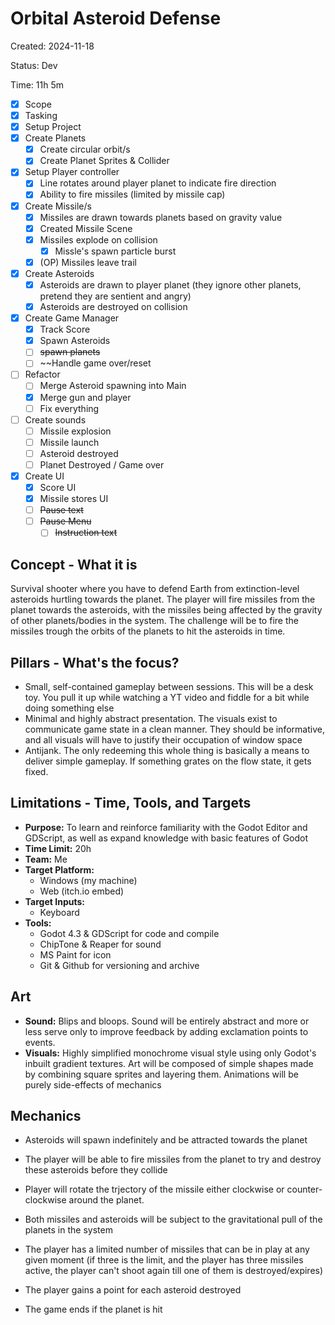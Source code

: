 # Orbital Asteroid Defense

Created: 2024-11-18

Status: Dev

Time: 11h 5m

- [x] Scope
- [x] Tasking
- [x] Setup Project
- [x] Create Planets
  - [x] Create circular orbit/s
  - [x] Create Planet Sprites & Collider
- [x] Setup Player controller
  - [x] Line rotates around player planet to indicate fire direction
  - [x] Ability to fire missiles (limited by missile cap)
- [x] Create Missile/s
  - [x] Missiles are drawn towards planets based on gravity value
  - [x] Created Missile Scene
  - [x] Missiles explode on collision
    - [x] Missle's spawn particle burst
  - [x] (OP) Missiles leave trail
- [x] Create Asteroids
  - [x] Asteroids are drawn to player planet (they ignore other planets, pretend they are sentient and angry)
  - [x] Asteroids are destroyed on collision
- [x] Create Game Manager
  - [x] Track Score
  - [x] Spawn Asteroids
  - [ ] ~~spawn planets~~
  - [ ] ~~Handle game over/reset
- [ ] Refactor
  - [ ] Merge Asteroid spawning into Main
  - [x] Merge gun and player
  - [ ] Fix everything
- [ ] Create sounds
  - [ ] Missile explosion
  - [ ] Missile launch
  - [ ] Asteroid destroyed
  - [ ] Planet Destroyed / Game over
- [x] Create UI
  - [x] Score UI
  - [x] Missile stores UI
  - [ ] ~~Pause text~~
  - [ ] ~~Pause Menu~~
    - [ ] ~~Instruction text~~

## Concept - What it is

Survival shooter where you have to defend Earth from extinction-level asteroids hurtling towards the planet. The player will fire missiles from the planet towards the asteroids, with the missiles being affected by the gravity of other planets/bodies in the system. The challenge will be to fire the missiles trough the orbits of the planets to hit the asteroids in time.

## Pillars - What's the focus?

- Small, self-contained gameplay between sessions. This will be a desk toy. You pull it up while watching a YT video and fiddle for a bit while doing something else
- Minimal and highly abstract presentation. The visuals exist to communicate game state in a clean manner. They should be informative, and all visuals will have to justify their occupation of window space
- Antijank. The only redeeming this whole thing is basically a means to deliver simple gameplay. If something grates on the flow state, it gets fixed. 

## Limitations - Time, Tools, and Targets

- **Purpose:** To learn and reinforce familiarity with the Godot Editor and GDScript, as well as expand knowledge with basic features of Godot
- **Time Limit:** 20h
- **Team:** Me
- **Target Platform:** 
  - Windows (my machine)
  - Web (itch.io embed)
- **Target Inputs:** 
  - Keyboard
- **Tools:**
  - Godot 4.3 & GDScript for code and compile
  - ChipTone & Reaper for sound
  - MS Paint for icon
  - Git & Github for versioning and archive

## Art

- **Sound:** Blips and bloops. Sound will be entirely abstract and more or less serve only to improve feedback by adding exclamation points to events.
- **Visuals:** Highly simplified monochrome visual style using only Godot's inbuilt gradient textures. Art will be composed of simple shapes made by combining square sprites and layering them. Animations will be purely side-effects of mechanics

## Mechanics

- Asteroids will spawn indefinitely and be attracted towards the planet

- The player will be able to fire missiles from the planet to try and destroy these asteroids before they collide

- Player will rotate the trjectory of the missile either clockwise or counter-clockwise around the planet.

- Both missiles and asteroids will be subject to the gravitational pull of the planets in the system

- The player has a limited number of missiles that can be in play at any given moment (if three is the limit, and the player has three missiles active, the player can't shoot again till one of them is destroyed/expires)

- The player gains a point for each asteroid destroyed

- The game ends if the planet is hit
